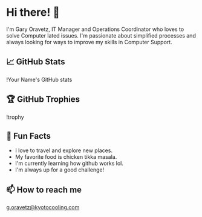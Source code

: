 # Hi there! 👋

I'm Gary Oravetz, IT Manager and Operations Coordinator who loves to solve Computer lated issues. I'm passionate about simplified processes and always looking for ways to improve my skills in Computer Support.

## 📈 GitHub Stats

!Your Name's GitHub stats

## 🏆 GitHub Trophies

!trophy

## 🎨 Fun Facts

- I love to travel and explore new places.
- My favorite food is chicken tikka masala.
- I'm currently learning how github works lol.
- I'm always up for a good challenge!

## 📫 How to reach me

g.oravetz@kyotocooling.com



<!---
goravetz/goravetz is a ✨ special ✨ repository because its `README.md` (this file) appears on your GitHub profile.
You can click the Preview link to take a look at your changes.
--->
